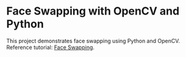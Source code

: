 # Face Swapping with OpenCV and Python

This project demonstrates face swapping using Python and OpenCV.  
Reference tutorial: [Face Swapping](https://pysource.com/2019/04/04/face-swapping-opencv-with-python-part-1/).
